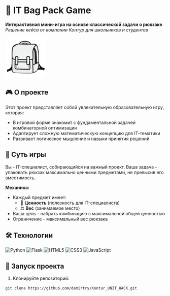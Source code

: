 # 🎒 IT Bag Pack Game

**Интерактивная мини-игра на основе классической задачи о рюкзаке**  
*Решение кейса от компании Контур для школьников и студентов*

![Game Screenshot](src/static/favicon/bagpack.png) <!-- Добавьте реальный скриншот -->

## 🎮 О проекте

Этот проект представляет собой увлекательную образовательную игру, которая:
- В игровой форме знакомит с фундаментальной задачей комбинаторной оптимизации
- Адаптирует сложную математическую концепцию для IT-тематики
- Развивает логическое мышление и навыки принятия решений

## 🧩 Суть игры

Вы - IT-специалист, собирающийся на важный проект. Ваша задача - упаковать рюкзак максимально ценными предметами, не превысив его вместимость.

**Механика:**
- Каждый предмет имеет:
    - 💎 **Ценность** (полезность для IT-специалиста)
    - ⚖️ **Вес** (занимаемое место)
- Ваша цель - набрать комбинацию с максимальной общей ценностью
- Ограничение - максимальный вес рюкзака

## 🛠 Технологии

![Python](https://img.shields.io/badge/Python-3.11-blue?logo=python)
![Flask](https://img.shields.io/badge/Flask-3.1.1-lightgrey?logo=flask)
![HTML5](https://img.shields.io/badge/HTML5-E34F26?logo=html5&logoColor=white)
![CSS3](https://img.shields.io/badge/CSS3-1572B6?logo=css3&logoColor=white)
![JavaScript](https://img.shields.io/badge/JavaScript-ES6+-yellow?logo=javascript)

## 🚀 Запуск проекта

1. Клонируйте репозиторий:
```bash
git clone https://github.com/demirtry/Kontur_UNIT_HACK.git